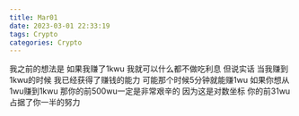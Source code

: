 ```yaml
---
title: Mar01
date: 2023-03-01 22:33:19
tags: Crypto
categories: Crypto
---
```


我之前的想法是
如果我赚了1kwu
我就可以什么都不做吃利息
但说实话
当我赚到1kwu的时候
我已经获得了赚钱的能力
可能那个时候5分钟就能赚1wu
如果你想从1wu赚到1kwu
那你的前500wu一定是非常艰辛的
因为这是对数坐标
你的前31wu占据了你一半的努力

